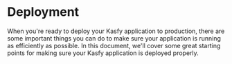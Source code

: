 # Deployment

When you're ready to deploy your Kasfy application to production, there are some important things you can do to make sure your application is running as efficiently as possible. In this document, we'll cover some great starting points for making sure your Kasfy application is deployed properly.